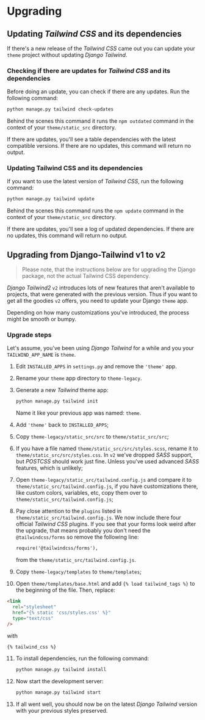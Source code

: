 # Upgrading

## Updating *Tailwind CSS* and its dependencies

If there's a new release of the *Tailwind CSS* came out you can update your `theme` project
without updating *Django Tailwind*.

### Checking if there are updates for *Tailwind CSS* and its dependencies

Before doing an update, you can check if there are any updates. Run the following command:
```bash
python manage.py tailwind check-updates
```
Behind the scenes this command it runs the `npm outdated` command in the context of your `theme/static_src` directory.

If there are updates, you'll see a table dependencies with the latest compatible versions.
If there are no updates, this command will return no output.

### Updating Tailwind CSS and its dependencies

If you want to use the latest version of *Tailwind CSS*, run the following command:

```bash
python manage.py tailwind update
```
Behind the scenes this command runs the `npm update` command in the context of your `theme/static_src` directory.

If there are updates, you'll see a log of updated dependencies.
If there are no updates, this command will return no output.

## Upgrading from Django-Tailwind v1 to v2

> Please note, that the instructions below are for upgrading the Django package,
not the actual Tailwind CSS dependency.

*Django Tailwind2* `v2` introduces lots of new features that aren't available to projects,
that were generated with the previous version. Thus if you want to get all the goodies `v2` offers,
you need to update your Django `theme` app.

Depending on how many customizations you've introduced, the process might be smooth or bumpy.

### Upgrade steps

Let's assume, you've been using *Django Tailwind* for a while and you your `TAILWIND_APP_NAME` is `theme`.

1. Edit `INSTALLED_APPS` in `settings.py` and remove the `'theme'` app.
2. Rename your `theme` app directory to `theme-legacy`.
3. Generate a new *Tailwind* theme app:
   
   ```bash
   python manage.py tailwind init
   ```
   Name it like your previous app was named: `theme`.
4. Add `'theme'` back to `INSTALLED_APPS`;
5. Copy `theme-legacy/static_src/src` to `theme/static_src/src`;
6. If you have a file named `theme/static_src/src/styles.scss`, rename it to `theme/static_src/src/styles.css`. In `v2` we've dropped *SASS* support, but *POSTCSS* should work just fine. Unless you've used advanced *SASS* features, which is unlikely;
7. Open `theme-legacy/static_src/tailwind.config.js` and compare it to `theme/static_src/tailwind.config.js`, if you have customizations there, like custom colors, variables, etc, copy them over to `theme/static_src/tailwind.config.js`;
8. Pay close attention to the `plugins` listed in `theme/static_src/tailwind.config.js`. We now include there four official
   *Tailwind CSS* plugins. If you see that your forms look weird after the upgrade, that means probably you don't need the `@tailwindcss/forms` so remove the following line:
   ```html
   require('@tailwindcss/forms'),
   ```
   from the `theme/static_src/tailwind.config.js`.
9. Copy `theme-legacy/templates` to `theme/templates`;
10. Open `theme/templates/base.html` and add `{% load tailwind_tags %}` to the beginning of the file. Then, replace:
   ```html
   <link
     rel="stylesheet"
     href="{% static 'css/styles.css' %}"
     type="text/css"
   />
   ```
   with
   ```html
   {% tailwind_css %}
   ```
11. To install dependencies, run the following command:
    ```python
    python manage.py tailwind install
    ```
12. Now start the development server:
    ```python
    python manage.py tailwind start
    ```
13. If all went well, you should now be on the latest *Django Tailwind* version with your previous styles preserved.
